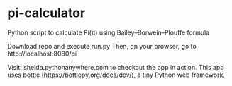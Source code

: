 # pi-calculator
Python script to calculate Pi(π) using Bailey–Borwein–Plouffe formula

Download repo and execute run.py Then, on your browser, go to http://localhost:8080/pi

Visit: shelda.pythonanywhere.com to checkout the app in action. This app uses bottle (https://bottlepy.org/docs/dev/), a tiny Python web framework.
